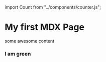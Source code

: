 import Count from "../components/counter.js";

# My first MDX Page

some awesome content

<Count />

<div style={{ color: 'green' }}>

### I am green

</div>